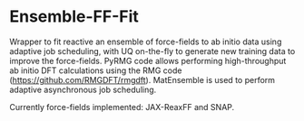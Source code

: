 # Ensemble-FF-Fit
Wrapper to fit reactive an ensemble of force-fields to ab initio data using adaptive job scheduling, with UQ on-the-fly to generate new training data to improve the force-fields. 
PyRMG code allows performing high-throughput ab initio DFT calculations using the RMG code (https://github.com/RMGDFT/rmgdft).  MatEnsemble is used to perform adaptive asynchronous job scheduling.  

Currently force-fields implemented: JAX-ReaxFF and SNAP.  
